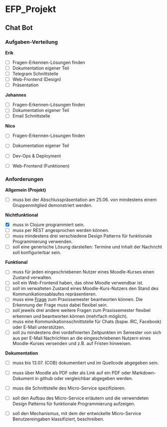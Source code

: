 # EFP_Projekt

## Chat Bot

### Aufgaben-Verteilung

__Erik__
- [ ] Fragen-Erkennen-Lösungen finden
- [ ] Dokumentation eigener Teil
- [ ] Telegram Schnittstelle
- [ ] Web-Frontend (Design)
- [ ] Präsentation

__Johannes__
- [ ] Fragen-Erkennen-Lösungen finden
- [ ] Dokumentation eigener Teil
- [ ] Email Schnittstelle

__Nico__
- [ ] Fragen-Erkennen-Lösungen finden
- [ ] Dokumentation eigener Teil
- [ ] Dev-Ops & Deployment
- [ ] Web-Frontend (Funktionen)


### Anforderungen

__Allgemein (Projekt)__
- [ ] muss bei der Abschlusspräsentation am 25.06. von mindestens einem Gruppenmitglied demonstriert werden.

__Nichtfunktional__
- [x] muss in Clojure programmiert sein.
- [ ] muss per REST angesprochen werden können.
- [ ] muss mindestens drei verschiedene Design Patterns für funktionale Programmierung verwenden.
- [ ] soll eine generische Lösung darstellen: Termine und Inhalt der Nachricht soll konfigurierbar sein.

__Funktional__
- [ ] muss für jeden eingeschriebenen Nutzer eines Moodle-Kurses einen Zustand verwalten.
- [ ] soll ein Web-Frontend haben, das ohne Moodle verwendbar ist.
- [ ] soll im verwalteten Zustand eines Moodle-Kurs-Nutzers den Stand des Kommunikationsablaufes repräsentieren.
- [ ] muss eine [Frage](https://jonathan.sv.hs-mannheim.de/mediawiki/index.php/Praxissemester_FAQ) zum Praxissemester beantworten können. Die Erkennung der Frage muss dabei flexibel sein.
- [ ] soll jeweils drei andere weitere Fragen zum Praxissemester flexibel erkennen und beantworten können (mehrfach möglich).
- [ ] muss eine Kommunikationsschnittstelle für Chats (bspw. IRC, Facebook) oder E-Mail unterstützen.
- [ ] soll zu mindestens drei vordefinierten Zeitpunkten im Semester von sich aus per E-Mail Nachrichten an die eingeschriebenen Nutzern eines Moodle-Kurses versenden und z.B. auf Fristen hinweisen.

__Dokumentation__
- [ ] muss bis 13.07. (COB) dokumentiert und im Quellcode abgegeben sein.

- [ ] muss über Moodle als PDF oder als Link auf ein PDF oder Markdown-Dokument in github oder vergleichbar abgegeben werden.
- [ ] muss die Schnittstelle des Micro-Service spezifizieren.
- [ ] soll den Aufbau des Micro-Service erläutern und die verwendeten Design Patterns für funktionale Programmierung aufzeigen.
- [ ] soll den Mechanismus, mit dem der entwickelte Micro-Service Benutzereingaben klassifiziert, beschreiben.